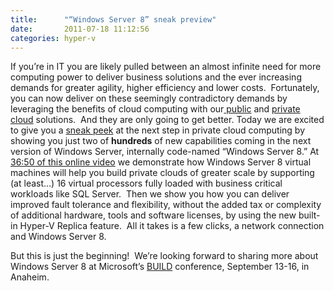 ```yaml
---
title:      "“Windows Server 8” sneak preview"
date:       2011-07-18 11:12:56
categories: hyper-v
---
```

If you’re in IT you are likely pulled between an almost infinite need for more computing power to deliver business solutions and the ever increasing demands for greater agility, higher efficiency and lower costs.  Fortunately, you can now deliver on these seemingly contradictory demands by leveraging the benefits of cloud computing with our[ public](http://bit.ly/r1IKqP) and [private cloud](http://bit.ly/feubuL) solutions.  And they are only going to get better. Today we are excited to give you a [sneak peek](http://bit.ly/nsJ0TT) at the next step in private cloud computing by showing you just two of **hundreds** of new capabilities coming in the next version of Windows Server, internally code-named  “Windows Server 8.” At [36:50 of this online video](http://digitalwpc.com/Videos/AllVideos/Permalink/3cb3788c-5c47-4b9e-987c-0dec4194058b/#fbid=xeCtyhEp9Qw) we demonstrate how Windows Server 8 virtual machines will help you build private clouds of greater scale by supporting (at least…) 16 virtual processors fully loaded with business critical workloads like SQL Server.  Then we show you how you can deliver improved fault tolerance and flexibility, without the added tax or complexity of additional hardware, tools and software licenses, by using the new built-in Hyper-V Replica feature.  All it takes is a few clicks, a network connection and Windows Server 8. 

But this is just the beginning!  We’re looking forward to sharing more about Windows Server 8 at Microsoft’s [BUILD](http://bit.ly/pPIhjX) conference, September 13-16, in Anaheim.
